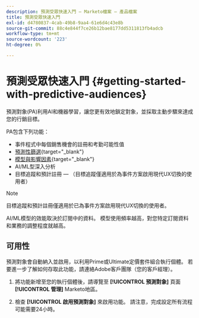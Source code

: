 ```yaml
---
description: 預測受眾快速入門 — Marketo檔案 — 產品檔案
title: 預測受眾快速入門
exl-id: d4780837-4cab-49b8-9aa4-61e6d4c43e8b
source-git-commit: 88c4e844f7ce26b12bae8177dd5311813fb4adcb
workflow-type: tm+mt
source-wordcount: '223'
ht-degree: 0%

---
```


# 預測受眾快速入門 {#getting-started-with-predictive-audiences}

預測對象(PA)利用AI和機器學習，讓您更有效地鎖定對象，並採取主動步驟來達成您的行銷目標。

PA包含下列功能：

* 事件程式中每個銷售機會的註冊和考勤可能性值
* [預測性篩選](/help/marketo/product-docs/core-marketo-concepts/predictive-audiences/predictive-filters.md){target="_blank"}
* [模型與影響因素](/help/marketo/product-docs/core-marketo-concepts/predictive-audiences/models-and-insights.md){target="_blank"}
* AI/ML型深入分析
* 目標追蹤和預計註冊 — （目標追蹤僅適用於為事件方案啟用現代UX切換的使用者）

>[!NOTE]
>
>目標追蹤和預計註冊僅適用於已為事件方案啟用現代UX切換的使用者。

AI/ML模型的效能取決於訂閱中的資料。 模型使用頻率越高，對您特定訂閱資料和業務的調整程度就越高。

## 可用性

預測對象會自動納入並啟用，以利用Prime或Ultimate定價套件組合執行個體。 若要進一步了解如何存取此功能，請連絡Adobe客戶團隊（您的客戶經理）。

1. 將功能新增至您的執行個體後，請導覽至 **[!UICONTROL 預測對象]** 頁面 **[!UICONTROL 管理]** Marketo地區。

1. 檢查 **[!UICONTROL 啟用預測對象]** 來啟用功能。 請注意，完成設定所有流程可能需要24小時。
